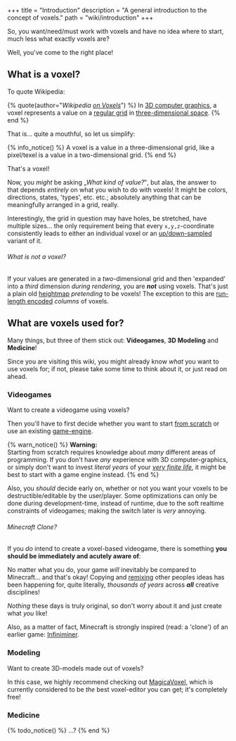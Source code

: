 +++
title = "Introduction"
description = "A general introduction to the concept of voxels."
path = "wiki/introduction"
+++

So, you want/need/must work with voxels and have no idea where to start, much less what exactly voxels are?

Well, you've come to the right place!

## What is a voxel?

To quote Wikipedia:

{% quote(author="*Wikipedia [on Voxels](https://en.wikipedia.org/wiki/Voxel)*") %}
  In [3D computer graphics](https://en.wikipedia.org/wiki/3D_computer_graphics),
  a voxel represents a value on a [regular grid](https://en.wikipedia.org/wiki/Regular_grid)
  in [three-dimensional space](https://en.wikipedia.org/wiki/Three-dimensional_space).
{% end %}

That is... quite a mouthful, so let us simplify:

{% info_notice() %}
  A voxel is a value in a three-dimensional grid,
  like a pixel/texel is a value in a two-dimensional grid.
{% end %}

That's a voxel!

Now, you *might* be asking „*What kind of value?*‟, but alas,
the answer to that depends *entirely* on what you wish to do with voxels!
It might be colors, directions, states, 'types', etc. etc.;
absolutely anything that can be meaningfully arranged in a grid, really.

Interestingly, the grid in question may have holes, be stretched, have multiple sizes...
the only requirement being that every `x,y,z`-coordinate consistently leads to either
an individual voxel or an [up/down-sampled](/wiki/rendering/sampling) variant of it.

###### What is *not* a voxel?

If your values are generated in a *two*-dimensional grid and then 'expanded' into a *third* dimension *during rendering*,
you are ***not*** using voxels. That's just a plain old [heightmap](https://en.wikipedia.org/wiki/Heightmap) *pretending*
to be voxels! The exception to this are [run-length encoded](/wiki/compression/run-length-encoding) *columns* of voxels.

## What are voxels used for?

Many things, but three of them stick out: **Videogames**, **3D Modeling** and **Medicine**!

Since you are visiting this wiki, you might already know *what* you want to use voxels for;
if not, please take some time to think about it, or just read on ahead.

### Videogames

Want to create a videogame using voxels?

Then you'll have to first decide whether you want to start [from scratch](/wiki/engines/from-scratch)
or use an existing [game-engine](/wiki/engines/).

{% warn_notice() %}
    **Warning:**  
    Starting from scratch requires knowledge about *many* different areas of programming.
    If you don't have *any* experience with 3D computer-graphics,
    or simply don't want to invest *literal years* of your
    [*very finite life*](https://www.youtube.com/watch?v=JXeJANDKwDc),
    it might be best to start with a game engine instead.
{% end %}

Also, you *should* decide early on, whether or not you want your voxels to be destructible/editable by the user/player. Some optimizations can only be done during development-time, instead of runtime, due to the soft realtime constraints of videogames; making the switch later is *very* annoying.

###### Minecraft Clone?

If you *do* intend to create a voxel-based videogame,
there is something **you should be immediately and acutely aware of**:

No matter what you do, your game *will* inevitably be compared to Minecraft... and that's okay!
Copying and [remixing](https://www.youtube.com/watch?v=MZ2GuvUWaP8) other peoples ideas
has been happening for, quite literally, *thousands of years* across ***all*** creative disciplines!

*Nothing* these days is truly original, so don't worry about it and just create what *you* like!

Also, as a matter of fact, Minecraft is strongly inspired (read: a 'clone') of an earlier game: [Infiniminer](https://en.wikipedia.org/wiki/Zachtronics#Infiniminer).

### Modeling

Want to create 3D-models made out of voxels?

In this case, we highly recommend checking out [MagicaVoxel](https://ephtracy.github.io/index.html?page=mv_main),
which is currently considered to be *the* best voxel-editor you can get; it's completely free!

### Medicine

{% todo_notice() %} …? {% end %}
